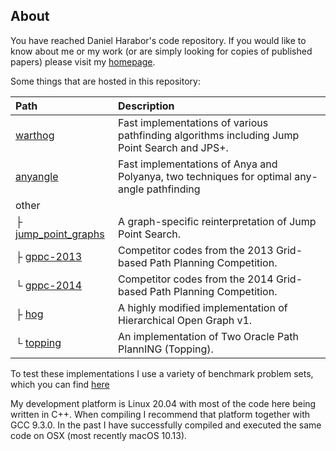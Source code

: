 ## About ##

You have reached Daniel Harabor's code repository. If you would like to know about me or my work (or are simply looking for copies of published papers) please visit my 
[homepage](https://harabor.net/daniel).

Some things that are hosted in this repository:

| Path | Description |
| :--- | :---------- |
| [warthog](https://bitbucket.org/dharabor/pathfinding/src/master/warthog/) | Fast implementations of various pathfinding algorithms including Jump Point Search and JPS+. |
| [anyangle](https://bitbucket.org/dharabor/pathfinding/src/master/anyangle/) | Fast implementations of Anya and Polyanya, two techniques for optimal any-angle pathfinding |
| other | |
| ├ [jump_point_graphs](https://bitbucket.org/dharabor/pathfinding/src/master/other/jump_point_graphs/) | A graph-specific reinterpretation of Jump Point Search.  |
| ├ [gppc-2013](https://bitbucket.org/dharabor/pathfinding/src/master/other/gppc-2013/) | Competitor codes from the 2013 Grid-based Path Planning Competition.
| └ [gppc-2014](https://bitbucket.org/dharabor/pathfinding/src/master/other/gppc-2014/) | Competitor codes from the 2014 Grid-based Path Planning Competition.
| ├ [hog](https://bitbucket.org/dharabor/pathfinding/src/master/other/hog/) | A highly modified implementation of Hierarchical Open Graph v1. |
| └ [topping](https://bitbucket.org/dharabor/pathfinding/src/master/other/topping/) | An implementation of Two Oracle Path PlannING (Topping).  |

To test these implementations I use a variety of benchmark problem sets, which you can find [here](https://bitbucket.org/shortestpathlab/benchmarks/)

My development platform is Linux 20.04 with most of the code here being written in C++. When compiling I recommend that platform together with GCC 9.3.0. In the past I have successfully compiled and executed the same code on OSX (most recently macOS 10.13).
